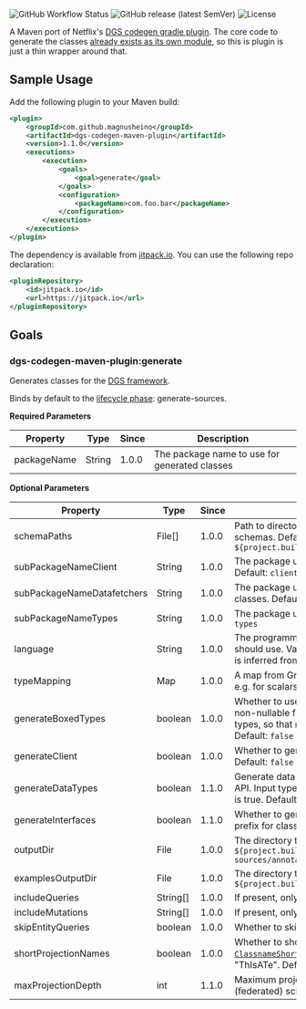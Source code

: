 ![GitHub Workflow Status](https://img.shields.io/github/workflow/status/michaelboyles/dgs-codegen-maven-plugin/Java%20CI%20with%20Maven) ![GitHub release (latest SemVer)](https://img.shields.io/github/v/release/michaelboyles/dgs-codegen-maven-plugin?sort=semver) ![License](https://img.shields.io/github/license/michaelboyles/dgs-codegen-maven-plugin)

A Maven port of Netflix's [DGS codegen gradle plugin](https://github.com/Netflix/dgs-codegen).
The core code to generate the classes [already exists as its own module](https://github.com/Netflix/dgs-codegen/tree/master/graphql-dgs-codegen-core),
so this is plugin is just a thin wrapper around that.

## Sample Usage

Add the following plugin to your Maven build:

```xml
<plugin>
    <groupId>com.github.magnusheino</groupId>
    <artifactId>dgs-codegen-maven-plugin</artifactId>
    <version>1.1.0</version>
    <executions>
        <execution>
            <goals>
                <goal>generate</goal>
            </goals>
            <configuration>
                <packageName>com.foo.bar</packageName>
            </configuration>
        </execution>
    </executions>
</plugin>
```

The dependency is available from [jitpack.io](https://jitpack.io/). You can use the following repo declaration:

```xml
<pluginRepository>
    <id>jitpack.io</id>
    <url>https://jitpack.io</url>
</pluginRepository>
```

## Goals

### dgs-codegen-maven-plugin:generate

Generates classes for the [DGS framework](https://github.com/Netflix/dgs-framework).

Binds by default to the [lifecycle phase](http://maven.apache.org/ref/3.6.3/maven-core/lifecycles.html): generate-sources. 

**Required Parameters**

| Property    | Type        | Since | Description                                   |
| ----------- | ----------- | ----- | --------------------------------------------- |
| packageName | String      | 1.0.0 | The package name to use for generated classes |

**Optional Parameters**

| Property                   | Type     | Since | Description                                   |
| -------------------------- | -------- | ----- | --------------------------------------------- |
| schemaPaths                | File[]   | 1.0.0 | Path to directory/directories containing GraphQL schemas. Default: `${project.build.sourceDirectory}/../resources/schema` |
| subPackageNameClient       | String   | 1.0.0 | The package under `packageName` to place client classes. Default: `client` |
| subPackageNameDatafetchers | String   | 1.0.0 | The package under `packageName` to place data fetcher classes. Default: `datafetchers` |
| subPackageNameTypes        | String   | 1.0.0 | The package under `packageName` to place types. Default: `types` |
| language                   | String   | 1.0.0 | The programming language that generated classes should use. Valid values are KOTLIN and JAVA. Default is inferred from the classpath |
| typeMapping                | Map      | 1.0.0 | A map from GraphQL type name to Java class name, e.g. for scalars |
| generateBoxedTypes         | boolean  | 1.0.0 | Whether to use boxed types, e.g. `java.lang.Integer`, for non-nullable fields (nullable fields must use boxed types, so that `null` can represent absence of a value). Default: `false` |
| generateClient             | boolean  | 1.0.0 | Whether to generate classes for a GraphQL client. Default: `false` |
| generateDataTypes          | boolean  | 1.1.0 | Generate data types. Useful for only generating a Query API. Input types are still generated when `generateClient` is true. Default: `true` |
| generateInterfaces         | boolean  | 1.1.0 | Whether to generate additional interfaces with an 'I' prefix for classes. Default: `false` |
| outputDir                  | File     | 1.0.0 | The directory to place generated classes. Default: `${project.build.directory}/generated-sources/annotations/` |
| examplesOutputDir          | File     | 1.0.0 | The directory to place generated examples. Default: `${project.build.directory}/generated-examples` |
| includeQueries             | String[] | 1.0.0 | If present, only generate the queries specified in this list |
| includeMutations           | String[] | 1.0.0 | If present, only generate the mutations in this list |
| skipEntityQueries          | boolean  | 1.0.0 | Whether to skip [entity](https://www.apollographql.com/docs/federation/entities/) queries. Default: `false` |
| shortProjectionNames       | boolean  | 1.0.0 | Whether to shorten projection names. See [`ClassnameShortener`](https://github.com/Netflix/dgs-codegen/blob/master/graphql-dgs-codegen-core/src/main/kotlin/com/netflix/graphql/dgs/codegen/generators/shared/ClassnameShortener.kt). e.g. "ThisIsATest" becomes "ThIsATe". Default: `false` |
| maxProjectionDepth         | int      | 1.1.0 | Maximum projection depth to generate. Useful for (federated) schemas with very deep nesting. Default: `10` |

